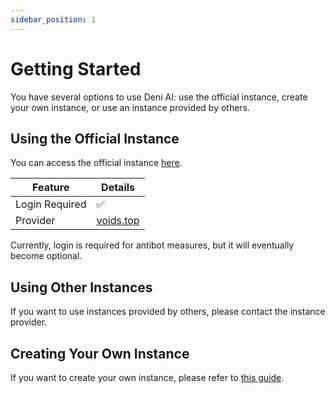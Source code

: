 ```yaml
---
sidebar_position: 1
---
```


# Getting Started

You have several options to use Deni AI: use the official instance, create your own instance, or use an instance provided by others.

## Using the Official Instance

You can access the official instance [here](https://deni-ai.vercel.app/).

| Feature        | Details                        |
| -------------- | ------------------------------ |
| Login Required | ✅                             |
| Provider       | [voids.top](https://voids.top) |

Currently, login is required for antibot measures, but it will eventually become optional.

## Using Other Instances

If you want to use instances provided by others, please contact the instance provider.

## Creating Your Own Instance

If you want to create your own instance, please refer to [this guide](/docs/setup-guide/create-a-instance).

